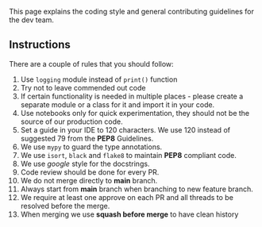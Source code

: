 This page explains the coding style and general contributing guidelines for the dev team.

## Instructions

There are a couple of rules that you should follow:

1. Use `logging` module instead of `print()` function
1. Try not to leave commended out code
1. If certain functionality is needed in multiple places - please create a separate module or a class for it and import it in your code.
1. Use notebooks only for quick experimentation, they should not be the source of our production code.
1. Set a guide in your IDE to 120 characters. We use 120 instead of suggested 79 from the **PEP8** Guidelines.
1. We use `mypy` to guard the type annotations.
1. We use `isort`, `black` and `flake8` to maintain **PEP8** compliant code.
1. We use _google_ style for the docstrings.
1. Code review should be done for every PR.
1. We do not merge directly to **main** branch.
1. Always start from **main** branch when branching to new feature branch.
1. We require at least one approve on each PR and all threads to be resolved before the merge.
1. When merging we use **squash before merge** to have clean history
